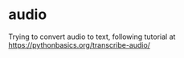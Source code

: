 # audio
Trying to convert audio to text, following tutorial at https://pythonbasics.org/transcribe-audio/
